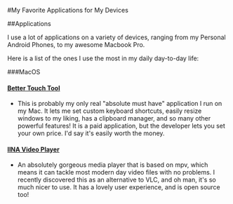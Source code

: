 #My Favorite Applications for My Devices

##Applications

I use a lot of applications on a variety of devices, ranging from my Personal Android Phones, to my awesome Macbook Pro.

Here is a list of the ones I use the most in my daily day-to-day life:

###MacOS

#### [Better Touch Tool](https://www.boastr.net/)

- This is probably my only real "absolute must have" application I run on my Mac. It lets me set custom keyboard shortcuts, easily resize windows to my liking, has a clipboard manager, and so many other powerful features! It is a paid application, but the developer lets you set your own price. I'd say it's easily worth the money.

#### [IINA Video Player](https://github.com/lhc70000/iina)

- An absolutely gorgeous media player that is based on mpv, which means it can tackle most modern day video files with no problems. I recently discovered this as an alternative to VLC, and oh man, it's so much nicer to use. It has a lovely user experience, and is open source too!
